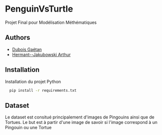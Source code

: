 # PenguinVsTurtle

Projet Final pour Modélisation Méthématiques

## Authors

- [Dubois Gaétan](https://github.com/Guetguet6)
- [Hermant--Jakubowski Arthur](https://github.com/serpentox)

## Installation

Installation du projet Python

```bash
  pip install -r requirements.txt
```

## Dataset

Le dataset est consitué principalement d'images de Pingouins ainsi que de Tortues.
Le but est à partir d'une image de savoir si l'image correspond à un Pingouin ou une Tortue